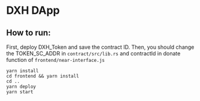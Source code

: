 DXH DApp
==================

## How to run:

First, deploy DXH_Token and save the contract ID. Then, you should change the TOKEN_SC_ADDR in `contract/src/lib.rs` and contractId in donate function of `frontend/near-interface.js`

```
yarn install
cd frontend && yarn install
cd ..
yarn deploy
yarn start
```
